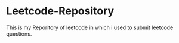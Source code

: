 # Leetcode-Repository
This is my Reporitory of leetcode in which i used to submit leetcode questions.
